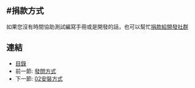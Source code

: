 #捐款方式
---

如果您沒有時間協助測試編寫手冊或是開發的話，也可以幫忙[捐款給開發社群][1]

[1]: http://www.twpda.com/2013/09/sh4twbox.html

## 連結

   * [目錄](<index.md>)
   * 前一節: [發問方式](<01.02.md>)
   * 下一節: [02安裝方式](<02.00.md>)
